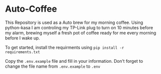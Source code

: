 # Auto-Coffee

This Repository is used as a Auto brew for my morning coffee. Using python-kasa I am controling my TP-Link plug to turn on 10 minutes before my alarm, brewing myself a fresh pot of coffee ready for me every morning before I wake up.

To get started, install the requirments using `pip install -r requirements.txt`

Copy the `.env.example` file and fill in your information. Don't forget to change the file name from `.env.example` to `.env`

